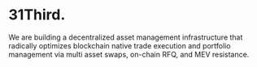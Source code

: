 # 31Third.

We are building a decentralized asset management infrastructure that radically optimizes blockchain native trade execution and portfolio management via multi asset swaps, on-chain RFQ, and MEV resistance.
